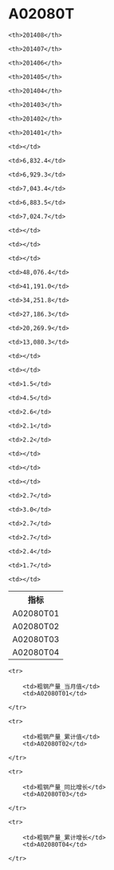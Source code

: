 A02080T
======


<table>

<tr>
    <th>指标</th>
    
    <th>201408</th>
    
    <th>201407</th>
    
    <th>201406</th>
    
    <th>201405</th>
    
    <th>201404</th>
    
    <th>201403</th>
    
    <th>201402</th>
    
    <th>201401</th>
    
</tr>


<tr>
    <td>A02080T01</td>
    
    <td></td>
    
    <td>6,832.4</td>
    
    <td>6,929.3</td>
    
    <td>7,043.4</td>
    
    <td>6,883.5</td>
    
    <td>7,024.7</td>
    
    <td></td>
    
    <td></td>
    

</tr>

<tr>
    <td>A02080T02</td>
    
    <td></td>
    
    <td>48,076.4</td>
    
    <td>41,191.0</td>
    
    <td>34,251.8</td>
    
    <td>27,186.3</td>
    
    <td>20,269.9</td>
    
    <td>13,080.3</td>
    
    <td></td>
    

</tr>

<tr>
    <td>A02080T03</td>
    
    <td></td>
    
    <td>1.5</td>
    
    <td>4.5</td>
    
    <td>2.6</td>
    
    <td>2.1</td>
    
    <td>2.2</td>
    
    <td></td>
    
    <td></td>
    

</tr>

<tr>
    <td>A02080T04</td>
    
    <td></td>
    
    <td>2.7</td>
    
    <td>3.0</td>
    
    <td>2.7</td>
    
    <td>2.7</td>
    
    <td>2.4</td>
    
    <td>1.7</td>
    
    <td></td>
    

</tr>


</table>

<table>
    
    <tr>

        <td>粗钢产量_当月值</td>
        <td>A02080T01</td>

    </tr>
    
    <tr>

        <td>粗钢产量_累计值</td>
        <td>A02080T02</td>

    </tr>
    
    <tr>

        <td>粗钢产量_同比增长</td>
        <td>A02080T03</td>

    </tr>
    
    <tr>

        <td>粗钢产量_累计增长</td>
        <td>A02080T04</td>

    </tr>
    
</table>